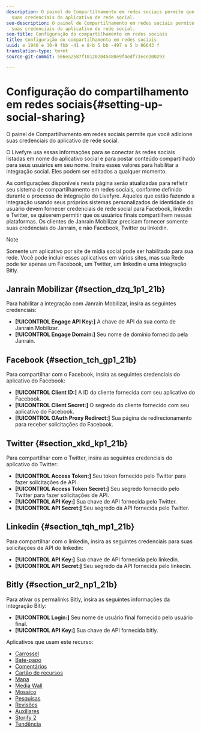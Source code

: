 ```yaml
---
description: O painel de Compartilhamento em redes sociais permite que você adicione
  suas credenciais do aplicativo de rede social.
seo-description: O painel de Compartilhamento em redes sociais permite que você adicione
  suas credenciais do aplicativo de rede social.
seo-title: Configuração do compartilhamento em redes sociais
title: Configuração do compartilhamento em redes sociais
uuid: e 1940 e 30-9 fbb -41 e 8-b 5 bb -497 a 5 b 06643 f
translation-type: tm+mt
source-git-commit: 566ea2587f101202045488e9f4edf73ece100293

---
```



# Configuração do compartilhamento em redes sociais{#setting-up-social-sharing}

O painel de Compartilhamento em redes sociais permite que você adicione suas credenciais do aplicativo de rede social.

O Livefyre usa essas informações para se conectar às redes sociais listadas em nome do aplicativo social e para postar conteúdo compartilhado para seus usuários em seu nome. Insira esses valores para habilitar a integração social. Eles podem ser editados a qualquer momento.

As configurações disponíveis nesta página serão atualizadas para refletir seu sistema de compartilhamento em redes sociais, conforme definido durante o processo de integração do Livefyre. Aqueles que estão fazendo a integração usando seus próprios sistemas personalizados de identidade do usuário devem fornecer credenciais de rede social para Facebook, linkedin e Twitter, se quiserem permitir que os usuários finais compartilhem nessas plataformas. Os clientes de Janrain Mobilizar precisam fornecer somente suas credenciais do Janrain, e não Facebook, Twitter ou linkedin.

>[!NOTE]
>
>Somente um aplicativo por site de mídia social pode ser habilitado para sua rede. Você pode incluir esses aplicativos em vários sites, mas sua Rede pode ter apenas um Facebook, um Twitter, um linkedin e uma integração Bitly.

## Janrain Mobilizar {#section_dzq_1p1_21b}

Para habilitar a integração com Janrain Mobilizar, insira as seguintes credenciais:

* **[!UICONTROL Engage API Key:]** A chave de API da sua conta de Janrain Mobilizar.
* **[!UICONTROL Engage Domain:]** Seu nome de domínio fornecido pela Janrain.

## Facebook {#section_tch_gp1_21b}

Para compartilhar com o Facebook, insira as seguintes credenciais do aplicativo do Facebook:

* **[!UICONTROL Client ID:]** A ID do cliente fornecida com seu aplicativo do Facebook.
* **[!UICONTROL Client Secret:]** O segredo do cliente fornecido com seu aplicativo do Facebook.
* **[!UICONTROL OAuth Proxy Redirect:]** Sua página de redirecionamento para receber solicitações do Facebook.

## Twitter {#section_xkd_kp1_21b}

Para compartilhar com o Twitter, insira as seguintes credenciais do aplicativo do Twitter:

* **[!UICONTROL Access Token:]** Seu token fornecido pelo Twitter para fazer solicitações de API.
* **[!UICONTROL Access Token Secret:]** Seu segredo fornecido pelo Twitter para fazer solicitações de API.
* **[!UICONTROL API Key:]** Sua chave de API fornecida pelo Twitter.
* **[!UICONTROL API Secret:]** Seu segredo da API fornecida pelo Twitter.

## Linkedin {#section_tqh_mp1_21b}

Para compartilhar com o linkedin, insira as seguintes credenciais para suas solicitações de API do linkedin:

* **[!UICONTROL API Key:]** Sua chave de API fornecida pelo linkedin.
* **[!UICONTROL API Secret:]** Seu segredo da API fornecida pelo linkedin.

## Bitly {#section_ur2_np1_21b}

Para ativar os permalinks Bitly, insira as seguintes informações da integração Bitly:

* **[!UICONTROL Login:]** Seu nome de usuário final fornecido pelo usuário final.
* **[!UICONTROL API Key:]** Sua chave de API fornecida bitly.



Aplicativos que usam este recurso:
* [Carrossel](/help/using/c-about-apps/c-carousel-app/c-carousel-app.md#c_carousel_app)
* [Bate-papo](/help/using/c-about-apps/c-chat-app/c-chat-app.md#c_chat_app)
* [Comentários](/help/using/c-about-apps/c-comments/c-comments.md)
* [Cartão de recursos](/help/using/c-about-apps/c-feature-card-app/c-feature-card-app.md#c_feature_card_app)
* [Mapa](/help/using/c-about-apps/c-map-app/c-map-app.md#c_map_app)
* [Media Wall](/help/using/c-about-apps/c-media-wall-app/c-media-wall-app.md#c_media_wall_app)
* [Mosaico](/help/using/c-about-apps/c-mosaic-app/c-mosaic-app.md#c_mosaic_app)
* [Pesquisas](/help/using/c-about-apps/c-polls-app/c-polls-app.md#c_polls_app)
* [Revisões](/help/using/c-about-apps/c-reviews-app/c-reviews-app.md#c_reviews_app)
* [Auxiliares](/help/using/c-about-apps/c-sidenotes-app/c-sidenotes-app.md#c_sidenotes_app)
* [Storify 2](/help/using/c-about-apps/c-storify2/c-storify2.md#c_storify2)
* [Tendência](/help/using/c-about-apps/c-trending-app/c-trending-app.md#c_trending_app)

